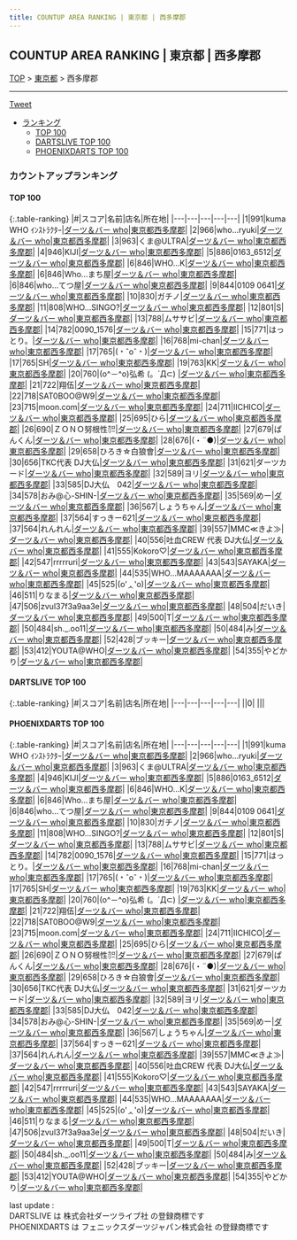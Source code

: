 ```yaml
---
title: COUNTUP AREA RANKING | 東京都 | 西多摩郡
---
```

## COUNTUP AREA RANKING | 東京都 | 西多摩郡

[TOP](/darts/rank/) > [東京都](/darts/rank/東京都/) > 西多摩郡

___

<a href="https://twitter.com/share?ref_src=twsrc%5Etfw" data-text="COUNTUP AREA RANKING | 東京都西多摩郡" class="twitter-share-button" data-hashtags="DARTSLIVE,PHOENIXDARTS,darts,ダーツ" data-show-count="false">Tweet</a>

* [ランキング](#カウントアップランキング)
    * [TOP 100](#top-100)
    * [DARTSLIVE TOP 100](#dartslive-top-100)
    * [PHOENIXDARTS TOP 100](#phoenixdarts-top-100)

### カウントアップランキング

#### TOP 100



{:.table-ranking}
|#|スコア|名前|店名|所在地|
|---|---|---|---|---|
|1|991|<span class="rank-name-pd">kuma WHO ｲﾝｽﾄﾗｸﾀｰ</span>|<a href="https://vs.phoenixdarts.com/jp/shop/shopDetailInfo/s_52078?s_seq=52078">ダーツ＆バー who</a>|<a href="/darts/rank/東京都/西多摩郡">東京都西多摩郡</a>|
|2|966|<span class="rank-name-pd">who...ryuki</span>|<a href="https://vs.phoenixdarts.com/jp/shop/shopDetailInfo/s_52078?s_seq=52078">ダーツ＆バー who</a>|<a href="/darts/rank/東京都/西多摩郡">東京都西多摩郡</a>|
|3|963|<span class="rank-name-pd">くま@ULTRA</span>|<a href="https://vs.phoenixdarts.com/jp/shop/shopDetailInfo/s_52078?s_seq=52078">ダーツ＆バー who</a>|<a href="/darts/rank/東京都/西多摩郡">東京都西多摩郡</a>|
|4|946|<span class="rank-name-pd">KIJI</span>|<a href="https://vs.phoenixdarts.com/jp/shop/shopDetailInfo/s_52078?s_seq=52078">ダーツ＆バー who</a>|<a href="/darts/rank/東京都/西多摩郡">東京都西多摩郡</a>|
|5|886|<span class="rank-name-pd">0163_6512</span>|<a href="https://vs.phoenixdarts.com/jp/shop/shopDetailInfo/s_52078?s_seq=52078">ダーツ＆バー who</a>|<a href="/darts/rank/東京都/西多摩郡">東京都西多摩郡</a>|
|6|846|<span class="rank-name-pd">WHO...K</span>|<a href="https://vs.phoenixdarts.com/jp/shop/shopDetailInfo/s_52078?s_seq=52078">ダーツ＆バー who</a>|<a href="/darts/rank/東京都/西多摩郡">東京都西多摩郡</a>|
|6|846|<span class="rank-name-pd">Who...まち屋</span>|<a href="https://vs.phoenixdarts.com/jp/shop/shopDetailInfo/s_52078?s_seq=52078">ダーツ＆バー who</a>|<a href="/darts/rank/東京都/西多摩郡">東京都西多摩郡</a>|
|6|846|<span class="rank-name-pd">who...てつ屋</span>|<a href="https://vs.phoenixdarts.com/jp/shop/shopDetailInfo/s_52078?s_seq=52078">ダーツ＆バー who</a>|<a href="/darts/rank/東京都/西多摩郡">東京都西多摩郡</a>|
|9|844|<span class="rank-name-pd">0109 0641</span>|<a href="https://vs.phoenixdarts.com/jp/shop/shopDetailInfo/s_52078?s_seq=52078">ダーツ＆バー who</a>|<a href="/darts/rank/東京都/西多摩郡">東京都西多摩郡</a>|
|10|830|<span class="rank-name-pd">ガチノ</span>|<a href="https://vs.phoenixdarts.com/jp/shop/shopDetailInfo/s_52078?s_seq=52078">ダーツ＆バー who</a>|<a href="/darts/rank/東京都/西多摩郡">東京都西多摩郡</a>|
|11|808|<span class="rank-name-pd">WHO...SINGO?</span>|<a href="https://vs.phoenixdarts.com/jp/shop/shopDetailInfo/s_52078?s_seq=52078">ダーツ＆バー who</a>|<a href="/darts/rank/東京都/西多摩郡">東京都西多摩郡</a>|
|12|801|<span class="rank-name-pd">S</span>|<a href="https://vs.phoenixdarts.com/jp/shop/shopDetailInfo/s_52078?s_seq=52078">ダーツ＆バー who</a>|<a href="/darts/rank/東京都/西多摩郡">東京都西多摩郡</a>|
|13|788|<span class="rank-name-pd">ムササビ</span>|<a href="https://vs.phoenixdarts.com/jp/shop/shopDetailInfo/s_52078?s_seq=52078">ダーツ＆バー who</a>|<a href="/darts/rank/東京都/西多摩郡">東京都西多摩郡</a>|
|14|782|<span class="rank-name-pd">0090_1576</span>|<a href="https://vs.phoenixdarts.com/jp/shop/shopDetailInfo/s_52078?s_seq=52078">ダーツ＆バー who</a>|<a href="/darts/rank/東京都/西多摩郡">東京都西多摩郡</a>|
|15|771|<span class="rank-name-pd">はっとり。</span>|<a href="https://vs.phoenixdarts.com/jp/shop/shopDetailInfo/s_52078?s_seq=52078">ダーツ＆バー who</a>|<a href="/darts/rank/東京都/西多摩郡">東京都西多摩郡</a>|
|16|768|<span class="rank-name-pd">mi-chan</span>|<a href="https://vs.phoenixdarts.com/jp/shop/shopDetailInfo/s_52078?s_seq=52078">ダーツ＆バー who</a>|<a href="/darts/rank/東京都/西多摩郡">東京都西多摩郡</a>|
|17|765|<span class="rank-name-pd">(﹡ˆoˆ﹡)</span>|<a href="https://vs.phoenixdarts.com/jp/shop/shopDetailInfo/s_52078?s_seq=52078">ダーツ＆バー who</a>|<a href="/darts/rank/東京都/西多摩郡">東京都西多摩郡</a>|
|17|765|<span class="rank-name-pd">SH</span>|<a href="https://vs.phoenixdarts.com/jp/shop/shopDetailInfo/s_52078?s_seq=52078">ダーツ＆バー who</a>|<a href="/darts/rank/東京都/西多摩郡">東京都西多摩郡</a>|
|19|763|<span class="rank-name-pd">KK</span>|<a href="https://vs.phoenixdarts.com/jp/shop/shopDetailInfo/s_52078?s_seq=52078">ダーツ＆バー who</a>|<a href="/darts/rank/東京都/西多摩郡">東京都西多摩郡</a>|
|20|760|<span class="rank-name-pd">(o^－^o)弘希 (。´Д⊂)     </span>|<a href="https://vs.phoenixdarts.com/jp/shop/shopDetailInfo/s_52078?s_seq=52078">ダーツ＆バー who</a>|<a href="/darts/rank/東京都/西多摩郡">東京都西多摩郡</a>|
|21|722|<span class="rank-name-pd">翔伍</span>|<a href="https://vs.phoenixdarts.com/jp/shop/shopDetailInfo/s_52078?s_seq=52078">ダーツ＆バー who</a>|<a href="/darts/rank/東京都/西多摩郡">東京都西多摩郡</a>|
|22|718|<span class="rank-name-pd">SAT0BOO@W9</span>|<a href="https://vs.phoenixdarts.com/jp/shop/shopDetailInfo/s_52078?s_seq=52078">ダーツ＆バー who</a>|<a href="/darts/rank/東京都/西多摩郡">東京都西多摩郡</a>|
|23|715|<span class="rank-name-pd">moon.com</span>|<a href="https://vs.phoenixdarts.com/jp/shop/shopDetailInfo/s_52078?s_seq=52078">ダーツ＆バー who</a>|<a href="/darts/rank/東京都/西多摩郡">東京都西多摩郡</a>|
|24|711|<span class="rank-name-pd">IICHICO</span>|<a href="https://vs.phoenixdarts.com/jp/shop/shopDetailInfo/s_52078?s_seq=52078">ダーツ＆バー who</a>|<a href="/darts/rank/東京都/西多摩郡">東京都西多摩郡</a>|
|25|695|<span class="rank-name-pd">ひら</span>|<a href="https://vs.phoenixdarts.com/jp/shop/shopDetailInfo/s_52078?s_seq=52078">ダーツ＆バー who</a>|<a href="/darts/rank/東京都/西多摩郡">東京都西多摩郡</a>|
|26|690|<span class="rank-name-pd">ＺＯＮＯ努根性㌍</span>|<a href="https://vs.phoenixdarts.com/jp/shop/shopDetailInfo/s_52078?s_seq=52078">ダーツ＆バー who</a>|<a href="/darts/rank/東京都/西多摩郡">東京都西多摩郡</a>|
|27|679|<span class="rank-name-pd">ぱんくん</span>|<a href="https://vs.phoenixdarts.com/jp/shop/shopDetailInfo/s_52078?s_seq=52078">ダーツ＆バー who</a>|<a href="/darts/rank/東京都/西多摩郡">東京都西多摩郡</a>|
|28|676|<span class="rank-name-pd">(・¨●)</span>|<a href="https://vs.phoenixdarts.com/jp/shop/shopDetailInfo/s_52078?s_seq=52078">ダーツ＆バー who</a>|<a href="/darts/rank/東京都/西多摩郡">東京都西多摩郡</a>|
|29|658|<span class="rank-name-pd">ひろき☆白狼會</span>|<a href="https://vs.phoenixdarts.com/jp/shop/shopDetailInfo/s_52078?s_seq=52078">ダーツ＆バー who</a>|<a href="/darts/rank/東京都/西多摩郡">東京都西多摩郡</a>|
|30|656|<span class="rank-name-pd">TKC代表 DJ大仏</span>|<a href="https://vs.phoenixdarts.com/jp/shop/shopDetailInfo/s_52078?s_seq=52078">ダーツ＆バー who</a>|<a href="/darts/rank/東京都/西多摩郡">東京都西多摩郡</a>|
|31|621|<span class="rank-name-pd">ダーツカード</span>|<a href="https://vs.phoenixdarts.com/jp/shop/shopDetailInfo/s_52078?s_seq=52078">ダーツ＆バー who</a>|<a href="/darts/rank/東京都/西多摩郡">東京都西多摩郡</a>|
|32|589|<span class="rank-name-pd">ヨリ</span>|<a href="https://vs.phoenixdarts.com/jp/shop/shopDetailInfo/s_52078?s_seq=52078">ダーツ＆バー who</a>|<a href="/darts/rank/東京都/西多摩郡">東京都西多摩郡</a>|
|33|585|<span class="rank-name-pd">DJ大仏　042</span>|<a href="https://vs.phoenixdarts.com/jp/shop/shopDetailInfo/s_52078?s_seq=52078">ダーツ＆バー who</a>|<a href="/darts/rank/東京都/西多摩郡">東京都西多摩郡</a>|
|34|578|<span class="rank-name-pd">おみ@心-SHIN-</span>|<a href="https://vs.phoenixdarts.com/jp/shop/shopDetailInfo/s_52078?s_seq=52078">ダーツ＆バー who</a>|<a href="/darts/rank/東京都/西多摩郡">東京都西多摩郡</a>|
|35|569|<span class="rank-name-pd">めー</span>|<a href="https://vs.phoenixdarts.com/jp/shop/shopDetailInfo/s_52078?s_seq=52078">ダーツ＆バー who</a>|<a href="/darts/rank/東京都/西多摩郡">東京都西多摩郡</a>|
|36|567|<span class="rank-name-pd">しょうちゃん</span>|<a href="https://vs.phoenixdarts.com/jp/shop/shopDetailInfo/s_52078?s_seq=52078">ダーツ＆バー who</a>|<a href="/darts/rank/東京都/西多摩郡">東京都西多摩郡</a>|
|37|564|<span class="rank-name-pd">すっきー621</span>|<a href="https://vs.phoenixdarts.com/jp/shop/shopDetailInfo/s_52078?s_seq=52078">ダーツ＆バー who</a>|<a href="/darts/rank/東京都/西多摩郡">東京都西多摩郡</a>|
|37|564|<span class="rank-name-pd">れんれん</span>|<a href="https://vs.phoenixdarts.com/jp/shop/shopDetailInfo/s_52078?s_seq=52078">ダーツ＆バー who</a>|<a href="/darts/rank/東京都/西多摩郡">東京都西多摩郡</a>|
|39|557|<span class="rank-name-pd">MMC≪きよ≫</span>|<a href="https://vs.phoenixdarts.com/jp/shop/shopDetailInfo/s_52078?s_seq=52078">ダーツ＆バー who</a>|<a href="/darts/rank/東京都/西多摩郡">東京都西多摩郡</a>|
|40|556|<span class="rank-name-pd">吐血CREW 代表 DJ大仏</span>|<a href="https://vs.phoenixdarts.com/jp/shop/shopDetailInfo/s_52078?s_seq=52078">ダーツ＆バー who</a>|<a href="/darts/rank/東京都/西多摩郡">東京都西多摩郡</a>|
|41|555|<span class="rank-name-pd">Kokoro♡</span>|<a href="https://vs.phoenixdarts.com/jp/shop/shopDetailInfo/s_52078?s_seq=52078">ダーツ＆バー who</a>|<a href="/darts/rank/東京都/西多摩郡">東京都西多摩郡</a>|
|42|547|<span class="rank-name-pd">rrrrruri</span>|<a href="https://vs.phoenixdarts.com/jp/shop/shopDetailInfo/s_52078?s_seq=52078">ダーツ＆バー who</a>|<a href="/darts/rank/東京都/西多摩郡">東京都西多摩郡</a>|
|43|543|<span class="rank-name-pd">SAYAKA</span>|<a href="https://vs.phoenixdarts.com/jp/shop/shopDetailInfo/s_52078?s_seq=52078">ダーツ＆バー who</a>|<a href="/darts/rank/東京都/西多摩郡">東京都西多摩郡</a>|
|44|535|<span class="rank-name-pd">WHO...MAAAAAAA</span>|<a href="https://vs.phoenixdarts.com/jp/shop/shopDetailInfo/s_52078?s_seq=52078">ダーツ＆バー who</a>|<a href="/darts/rank/東京都/西多摩郡">東京都西多摩郡</a>|
|45|525|<span class="rank-name-pd">(o&#x27;ᆺ&#x27;o)</span>|<a href="https://vs.phoenixdarts.com/jp/shop/shopDetailInfo/s_52078?s_seq=52078">ダーツ＆バー who</a>|<a href="/darts/rank/東京都/西多摩郡">東京都西多摩郡</a>|
|46|511|<span class="rank-name-pd">りなまる</span>|<a href="https://vs.phoenixdarts.com/jp/shop/shopDetailInfo/s_52078?s_seq=52078">ダーツ＆バー who</a>|<a href="/darts/rank/東京都/西多摩郡">東京都西多摩郡</a>|
|47|506|<span class="rank-name-pd">zvul37f3a9aa3e</span>|<a href="https://vs.phoenixdarts.com/jp/shop/shopDetailInfo/s_52078?s_seq=52078">ダーツ＆バー who</a>|<a href="/darts/rank/東京都/西多摩郡">東京都西多摩郡</a>|
|48|504|<span class="rank-name-pd">だいき</span>|<a href="https://vs.phoenixdarts.com/jp/shop/shopDetailInfo/s_52078?s_seq=52078">ダーツ＆バー who</a>|<a href="/darts/rank/東京都/西多摩郡">東京都西多摩郡</a>|
|49|500|<span class="rank-name-pd">T</span>|<a href="https://vs.phoenixdarts.com/jp/shop/shopDetailInfo/s_52078?s_seq=52078">ダーツ＆バー who</a>|<a href="/darts/rank/東京都/西多摩郡">東京都西多摩郡</a>|
|50|484|<span class="rank-name-pd">sh._.oo11</span>|<a href="https://vs.phoenixdarts.com/jp/shop/shopDetailInfo/s_52078?s_seq=52078">ダーツ＆バー who</a>|<a href="/darts/rank/東京都/西多摩郡">東京都西多摩郡</a>|
|50|484|<span class="rank-name-pd">み</span>|<a href="https://vs.phoenixdarts.com/jp/shop/shopDetailInfo/s_52078?s_seq=52078">ダーツ＆バー who</a>|<a href="/darts/rank/東京都/西多摩郡">東京都西多摩郡</a>|
|52|428|<span class="rank-name-pd">ブッキー</span>|<a href="https://vs.phoenixdarts.com/jp/shop/shopDetailInfo/s_52078?s_seq=52078">ダーツ＆バー who</a>|<a href="/darts/rank/東京都/西多摩郡">東京都西多摩郡</a>|
|53|412|<span class="rank-name-pd">YOUTA@WHO</span>|<a href="https://vs.phoenixdarts.com/jp/shop/shopDetailInfo/s_52078?s_seq=52078">ダーツ＆バー who</a>|<a href="/darts/rank/東京都/西多摩郡">東京都西多摩郡</a>|
|54|355|<span class="rank-name-pd">やどかり</span>|<a href="https://vs.phoenixdarts.com/jp/shop/shopDetailInfo/s_52078?s_seq=52078">ダーツ＆バー who</a>|<a href="/darts/rank/東京都/西多摩郡">東京都西多摩郡</a>|


#### DARTSLIVE TOP 100



{:.table-ranking}
|#|スコア|名前|店名|所在地|
|---|---|---|---|---|
||0|<span class="rank-name-dl"> </span>|<a href=""></a>|<a href="/darts/rank//"></a>|


#### PHOENIXDARTS TOP 100



{:.table-ranking}
|#|スコア|名前|店名|所在地|
|---|---|---|---|---|
|1|991|<span class="rank-name-pd">kuma WHO ｲﾝｽﾄﾗｸﾀｰ</span>|<a href="https://vs.phoenixdarts.com/jp/shop/shopDetailInfo/s_52078?s_seq=52078">ダーツ＆バー who</a>|<a href="/darts/rank/東京都/西多摩郡">東京都西多摩郡</a>|
|2|966|<span class="rank-name-pd">who...ryuki</span>|<a href="https://vs.phoenixdarts.com/jp/shop/shopDetailInfo/s_52078?s_seq=52078">ダーツ＆バー who</a>|<a href="/darts/rank/東京都/西多摩郡">東京都西多摩郡</a>|
|3|963|<span class="rank-name-pd">くま@ULTRA</span>|<a href="https://vs.phoenixdarts.com/jp/shop/shopDetailInfo/s_52078?s_seq=52078">ダーツ＆バー who</a>|<a href="/darts/rank/東京都/西多摩郡">東京都西多摩郡</a>|
|4|946|<span class="rank-name-pd">KIJI</span>|<a href="https://vs.phoenixdarts.com/jp/shop/shopDetailInfo/s_52078?s_seq=52078">ダーツ＆バー who</a>|<a href="/darts/rank/東京都/西多摩郡">東京都西多摩郡</a>|
|5|886|<span class="rank-name-pd">0163_6512</span>|<a href="https://vs.phoenixdarts.com/jp/shop/shopDetailInfo/s_52078?s_seq=52078">ダーツ＆バー who</a>|<a href="/darts/rank/東京都/西多摩郡">東京都西多摩郡</a>|
|6|846|<span class="rank-name-pd">WHO...K</span>|<a href="https://vs.phoenixdarts.com/jp/shop/shopDetailInfo/s_52078?s_seq=52078">ダーツ＆バー who</a>|<a href="/darts/rank/東京都/西多摩郡">東京都西多摩郡</a>|
|6|846|<span class="rank-name-pd">Who...まち屋</span>|<a href="https://vs.phoenixdarts.com/jp/shop/shopDetailInfo/s_52078?s_seq=52078">ダーツ＆バー who</a>|<a href="/darts/rank/東京都/西多摩郡">東京都西多摩郡</a>|
|6|846|<span class="rank-name-pd">who...てつ屋</span>|<a href="https://vs.phoenixdarts.com/jp/shop/shopDetailInfo/s_52078?s_seq=52078">ダーツ＆バー who</a>|<a href="/darts/rank/東京都/西多摩郡">東京都西多摩郡</a>|
|9|844|<span class="rank-name-pd">0109 0641</span>|<a href="https://vs.phoenixdarts.com/jp/shop/shopDetailInfo/s_52078?s_seq=52078">ダーツ＆バー who</a>|<a href="/darts/rank/東京都/西多摩郡">東京都西多摩郡</a>|
|10|830|<span class="rank-name-pd">ガチノ</span>|<a href="https://vs.phoenixdarts.com/jp/shop/shopDetailInfo/s_52078?s_seq=52078">ダーツ＆バー who</a>|<a href="/darts/rank/東京都/西多摩郡">東京都西多摩郡</a>|
|11|808|<span class="rank-name-pd">WHO...SINGO?</span>|<a href="https://vs.phoenixdarts.com/jp/shop/shopDetailInfo/s_52078?s_seq=52078">ダーツ＆バー who</a>|<a href="/darts/rank/東京都/西多摩郡">東京都西多摩郡</a>|
|12|801|<span class="rank-name-pd">S</span>|<a href="https://vs.phoenixdarts.com/jp/shop/shopDetailInfo/s_52078?s_seq=52078">ダーツ＆バー who</a>|<a href="/darts/rank/東京都/西多摩郡">東京都西多摩郡</a>|
|13|788|<span class="rank-name-pd">ムササビ</span>|<a href="https://vs.phoenixdarts.com/jp/shop/shopDetailInfo/s_52078?s_seq=52078">ダーツ＆バー who</a>|<a href="/darts/rank/東京都/西多摩郡">東京都西多摩郡</a>|
|14|782|<span class="rank-name-pd">0090_1576</span>|<a href="https://vs.phoenixdarts.com/jp/shop/shopDetailInfo/s_52078?s_seq=52078">ダーツ＆バー who</a>|<a href="/darts/rank/東京都/西多摩郡">東京都西多摩郡</a>|
|15|771|<span class="rank-name-pd">はっとり。</span>|<a href="https://vs.phoenixdarts.com/jp/shop/shopDetailInfo/s_52078?s_seq=52078">ダーツ＆バー who</a>|<a href="/darts/rank/東京都/西多摩郡">東京都西多摩郡</a>|
|16|768|<span class="rank-name-pd">mi-chan</span>|<a href="https://vs.phoenixdarts.com/jp/shop/shopDetailInfo/s_52078?s_seq=52078">ダーツ＆バー who</a>|<a href="/darts/rank/東京都/西多摩郡">東京都西多摩郡</a>|
|17|765|<span class="rank-name-pd">(﹡ˆoˆ﹡)</span>|<a href="https://vs.phoenixdarts.com/jp/shop/shopDetailInfo/s_52078?s_seq=52078">ダーツ＆バー who</a>|<a href="/darts/rank/東京都/西多摩郡">東京都西多摩郡</a>|
|17|765|<span class="rank-name-pd">SH</span>|<a href="https://vs.phoenixdarts.com/jp/shop/shopDetailInfo/s_52078?s_seq=52078">ダーツ＆バー who</a>|<a href="/darts/rank/東京都/西多摩郡">東京都西多摩郡</a>|
|19|763|<span class="rank-name-pd">KK</span>|<a href="https://vs.phoenixdarts.com/jp/shop/shopDetailInfo/s_52078?s_seq=52078">ダーツ＆バー who</a>|<a href="/darts/rank/東京都/西多摩郡">東京都西多摩郡</a>|
|20|760|<span class="rank-name-pd">(o^－^o)弘希 (。´Д⊂)     </span>|<a href="https://vs.phoenixdarts.com/jp/shop/shopDetailInfo/s_52078?s_seq=52078">ダーツ＆バー who</a>|<a href="/darts/rank/東京都/西多摩郡">東京都西多摩郡</a>|
|21|722|<span class="rank-name-pd">翔伍</span>|<a href="https://vs.phoenixdarts.com/jp/shop/shopDetailInfo/s_52078?s_seq=52078">ダーツ＆バー who</a>|<a href="/darts/rank/東京都/西多摩郡">東京都西多摩郡</a>|
|22|718|<span class="rank-name-pd">SAT0BOO@W9</span>|<a href="https://vs.phoenixdarts.com/jp/shop/shopDetailInfo/s_52078?s_seq=52078">ダーツ＆バー who</a>|<a href="/darts/rank/東京都/西多摩郡">東京都西多摩郡</a>|
|23|715|<span class="rank-name-pd">moon.com</span>|<a href="https://vs.phoenixdarts.com/jp/shop/shopDetailInfo/s_52078?s_seq=52078">ダーツ＆バー who</a>|<a href="/darts/rank/東京都/西多摩郡">東京都西多摩郡</a>|
|24|711|<span class="rank-name-pd">IICHICO</span>|<a href="https://vs.phoenixdarts.com/jp/shop/shopDetailInfo/s_52078?s_seq=52078">ダーツ＆バー who</a>|<a href="/darts/rank/東京都/西多摩郡">東京都西多摩郡</a>|
|25|695|<span class="rank-name-pd">ひら</span>|<a href="https://vs.phoenixdarts.com/jp/shop/shopDetailInfo/s_52078?s_seq=52078">ダーツ＆バー who</a>|<a href="/darts/rank/東京都/西多摩郡">東京都西多摩郡</a>|
|26|690|<span class="rank-name-pd">ＺＯＮＯ努根性㌍</span>|<a href="https://vs.phoenixdarts.com/jp/shop/shopDetailInfo/s_52078?s_seq=52078">ダーツ＆バー who</a>|<a href="/darts/rank/東京都/西多摩郡">東京都西多摩郡</a>|
|27|679|<span class="rank-name-pd">ぱんくん</span>|<a href="https://vs.phoenixdarts.com/jp/shop/shopDetailInfo/s_52078?s_seq=52078">ダーツ＆バー who</a>|<a href="/darts/rank/東京都/西多摩郡">東京都西多摩郡</a>|
|28|676|<span class="rank-name-pd">(・¨●)</span>|<a href="https://vs.phoenixdarts.com/jp/shop/shopDetailInfo/s_52078?s_seq=52078">ダーツ＆バー who</a>|<a href="/darts/rank/東京都/西多摩郡">東京都西多摩郡</a>|
|29|658|<span class="rank-name-pd">ひろき☆白狼會</span>|<a href="https://vs.phoenixdarts.com/jp/shop/shopDetailInfo/s_52078?s_seq=52078">ダーツ＆バー who</a>|<a href="/darts/rank/東京都/西多摩郡">東京都西多摩郡</a>|
|30|656|<span class="rank-name-pd">TKC代表 DJ大仏</span>|<a href="https://vs.phoenixdarts.com/jp/shop/shopDetailInfo/s_52078?s_seq=52078">ダーツ＆バー who</a>|<a href="/darts/rank/東京都/西多摩郡">東京都西多摩郡</a>|
|31|621|<span class="rank-name-pd">ダーツカード</span>|<a href="https://vs.phoenixdarts.com/jp/shop/shopDetailInfo/s_52078?s_seq=52078">ダーツ＆バー who</a>|<a href="/darts/rank/東京都/西多摩郡">東京都西多摩郡</a>|
|32|589|<span class="rank-name-pd">ヨリ</span>|<a href="https://vs.phoenixdarts.com/jp/shop/shopDetailInfo/s_52078?s_seq=52078">ダーツ＆バー who</a>|<a href="/darts/rank/東京都/西多摩郡">東京都西多摩郡</a>|
|33|585|<span class="rank-name-pd">DJ大仏　042</span>|<a href="https://vs.phoenixdarts.com/jp/shop/shopDetailInfo/s_52078?s_seq=52078">ダーツ＆バー who</a>|<a href="/darts/rank/東京都/西多摩郡">東京都西多摩郡</a>|
|34|578|<span class="rank-name-pd">おみ@心-SHIN-</span>|<a href="https://vs.phoenixdarts.com/jp/shop/shopDetailInfo/s_52078?s_seq=52078">ダーツ＆バー who</a>|<a href="/darts/rank/東京都/西多摩郡">東京都西多摩郡</a>|
|35|569|<span class="rank-name-pd">めー</span>|<a href="https://vs.phoenixdarts.com/jp/shop/shopDetailInfo/s_52078?s_seq=52078">ダーツ＆バー who</a>|<a href="/darts/rank/東京都/西多摩郡">東京都西多摩郡</a>|
|36|567|<span class="rank-name-pd">しょうちゃん</span>|<a href="https://vs.phoenixdarts.com/jp/shop/shopDetailInfo/s_52078?s_seq=52078">ダーツ＆バー who</a>|<a href="/darts/rank/東京都/西多摩郡">東京都西多摩郡</a>|
|37|564|<span class="rank-name-pd">すっきー621</span>|<a href="https://vs.phoenixdarts.com/jp/shop/shopDetailInfo/s_52078?s_seq=52078">ダーツ＆バー who</a>|<a href="/darts/rank/東京都/西多摩郡">東京都西多摩郡</a>|
|37|564|<span class="rank-name-pd">れんれん</span>|<a href="https://vs.phoenixdarts.com/jp/shop/shopDetailInfo/s_52078?s_seq=52078">ダーツ＆バー who</a>|<a href="/darts/rank/東京都/西多摩郡">東京都西多摩郡</a>|
|39|557|<span class="rank-name-pd">MMC≪きよ≫</span>|<a href="https://vs.phoenixdarts.com/jp/shop/shopDetailInfo/s_52078?s_seq=52078">ダーツ＆バー who</a>|<a href="/darts/rank/東京都/西多摩郡">東京都西多摩郡</a>|
|40|556|<span class="rank-name-pd">吐血CREW 代表 DJ大仏</span>|<a href="https://vs.phoenixdarts.com/jp/shop/shopDetailInfo/s_52078?s_seq=52078">ダーツ＆バー who</a>|<a href="/darts/rank/東京都/西多摩郡">東京都西多摩郡</a>|
|41|555|<span class="rank-name-pd">Kokoro♡</span>|<a href="https://vs.phoenixdarts.com/jp/shop/shopDetailInfo/s_52078?s_seq=52078">ダーツ＆バー who</a>|<a href="/darts/rank/東京都/西多摩郡">東京都西多摩郡</a>|
|42|547|<span class="rank-name-pd">rrrrruri</span>|<a href="https://vs.phoenixdarts.com/jp/shop/shopDetailInfo/s_52078?s_seq=52078">ダーツ＆バー who</a>|<a href="/darts/rank/東京都/西多摩郡">東京都西多摩郡</a>|
|43|543|<span class="rank-name-pd">SAYAKA</span>|<a href="https://vs.phoenixdarts.com/jp/shop/shopDetailInfo/s_52078?s_seq=52078">ダーツ＆バー who</a>|<a href="/darts/rank/東京都/西多摩郡">東京都西多摩郡</a>|
|44|535|<span class="rank-name-pd">WHO...MAAAAAAA</span>|<a href="https://vs.phoenixdarts.com/jp/shop/shopDetailInfo/s_52078?s_seq=52078">ダーツ＆バー who</a>|<a href="/darts/rank/東京都/西多摩郡">東京都西多摩郡</a>|
|45|525|<span class="rank-name-pd">(o&#x27;ᆺ&#x27;o)</span>|<a href="https://vs.phoenixdarts.com/jp/shop/shopDetailInfo/s_52078?s_seq=52078">ダーツ＆バー who</a>|<a href="/darts/rank/東京都/西多摩郡">東京都西多摩郡</a>|
|46|511|<span class="rank-name-pd">りなまる</span>|<a href="https://vs.phoenixdarts.com/jp/shop/shopDetailInfo/s_52078?s_seq=52078">ダーツ＆バー who</a>|<a href="/darts/rank/東京都/西多摩郡">東京都西多摩郡</a>|
|47|506|<span class="rank-name-pd">zvul37f3a9aa3e</span>|<a href="https://vs.phoenixdarts.com/jp/shop/shopDetailInfo/s_52078?s_seq=52078">ダーツ＆バー who</a>|<a href="/darts/rank/東京都/西多摩郡">東京都西多摩郡</a>|
|48|504|<span class="rank-name-pd">だいき</span>|<a href="https://vs.phoenixdarts.com/jp/shop/shopDetailInfo/s_52078?s_seq=52078">ダーツ＆バー who</a>|<a href="/darts/rank/東京都/西多摩郡">東京都西多摩郡</a>|
|49|500|<span class="rank-name-pd">T</span>|<a href="https://vs.phoenixdarts.com/jp/shop/shopDetailInfo/s_52078?s_seq=52078">ダーツ＆バー who</a>|<a href="/darts/rank/東京都/西多摩郡">東京都西多摩郡</a>|
|50|484|<span class="rank-name-pd">sh._.oo11</span>|<a href="https://vs.phoenixdarts.com/jp/shop/shopDetailInfo/s_52078?s_seq=52078">ダーツ＆バー who</a>|<a href="/darts/rank/東京都/西多摩郡">東京都西多摩郡</a>|
|50|484|<span class="rank-name-pd">み</span>|<a href="https://vs.phoenixdarts.com/jp/shop/shopDetailInfo/s_52078?s_seq=52078">ダーツ＆バー who</a>|<a href="/darts/rank/東京都/西多摩郡">東京都西多摩郡</a>|
|52|428|<span class="rank-name-pd">ブッキー</span>|<a href="https://vs.phoenixdarts.com/jp/shop/shopDetailInfo/s_52078?s_seq=52078">ダーツ＆バー who</a>|<a href="/darts/rank/東京都/西多摩郡">東京都西多摩郡</a>|
|53|412|<span class="rank-name-pd">YOUTA@WHO</span>|<a href="https://vs.phoenixdarts.com/jp/shop/shopDetailInfo/s_52078?s_seq=52078">ダーツ＆バー who</a>|<a href="/darts/rank/東京都/西多摩郡">東京都西多摩郡</a>|
|54|355|<span class="rank-name-pd">やどかり</span>|<a href="https://vs.phoenixdarts.com/jp/shop/shopDetailInfo/s_52078?s_seq=52078">ダーツ＆バー who</a>|<a href="/darts/rank/東京都/西多摩郡">東京都西多摩郡</a>|


<div class="footer border-top border-gray-light mt-5 pt-3 text-right text-gray">
    last update : <span style="font-weight: italic" id="foot_last_modified"></span><br />
    DARTSLIVE は 株式会社ダーツライブ社 の登録商標です<br />
    PHOENIXDARTS は フェニックスダーツジャパン株式会社 の登録商標です<br />
</div>

<script src="https://cdnjs.cloudflare.com/ajax/libs/jquery.tablesorter/2.31.3/js/jquery.tablesorter.min.js" integrity="sha512-qzgd5cYSZcosqpzpn7zF2ZId8f/8CHmFKZ8j7mU4OUXTNRd5g+ZHBPsgKEwoqxCtdQvExE5LprwwPAgoicguNg==" crossorigin="anonymous" referrerpolicy="no-referrer"></script>
<link rel="stylesheet" href="https://cdnjs.cloudflare.com/ajax/libs/jquery.tablesorter/2.31.3/css/theme.default.min.css" integrity="sha512-wghhOJkjQX0Lh3NSWvNKeZ0ZpNn+SPVXX1Qyc9OCaogADktxrBiBdKGDoqVUOyhStvMBmJQ8ZdMHiR3wuEq8+w==" crossorigin="anonymous" referrerpolicy="no-referrer" />
<script>
$(function() {
    $(".table-ranking").tablesorter({sortList:[[0, 0]]});
    $("#foot_last_modified").text(formatDate(new Date(document.lastModified), 'yyyy-MM-dd HH:mm:ss'));
});
</script>

<script async src="https://platform.twitter.com/widgets.js" charset="utf-8"></script>